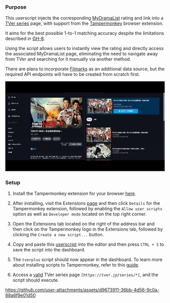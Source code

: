 ### Purpose

This userscript injects the corresponding [MyDramaList](https://mydramalist.com/699035-tokyo-mer) rating and link into a [TVer series](https://tver.jp/series/srwttibvhk) page, with support from the [Tampermonkey](https://www.tampermonkey.net/) browser extension. 

It aims for the best possible 1-to-1 matching accuracy despite the limitations described in [GH-8](https://github.com/e0406370/tverplus/issues/8).

Using the script allows users to instantly view the rating and directly access the associated MyDramaList page, eliminating the need to navigate away from TVer and searching for it manually via another method.

There are plans to incorporate [Filmarks](https://filmarks.com/dramas/10640/14824) as an additional data source, but the required API endpoints will have to be created from scratch first.

![demo](https://raw.githubusercontent.com/e0406370/tverplus/refs/heads/assets/gh_7_demo.gif)

### Setup

1. Install the Tampermonkey extension for your browser [here](https://www.tampermonkey.net/).

2. After installing, visit the Extensions [page](chrome://extensions/) and then click `Details` for the Tampermonkey extension, followed by enabling the `Allow user scripts` option as well as `Developer mode` located on the top right corner.
  
3. Open the Extensions tab located on the right of the address bar and then click on the Tampermonkey logo in the Extensions tab, followed by clicking the `Create a new script...` button.

4. Copy and paste this [userscript](tverplus.user.js) into the editor and then press `CTRL + S` to save the script into the dashboard.

5. The `tverplus` script should now appear in the dashboard. To learn more about installing scripts to Tampermonkey, refer to this [guide](https://www.tampermonkey.net/faq.php?locale=en#Q102).

6. Access a [valid](https://tver.jp/series/srwttibvhk) TVer series page `[https://tver.jp/series/*]`, and the script should execute.

https://github.com/user-attachments/assets/d9673911-36bb-4d56-9c0a-88a6f9e01d50